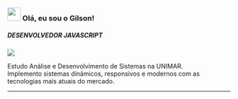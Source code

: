 

### <img src="https://media.giphy.com/media/hvRJCLFzcasrR4ia7z/giphy.gif" width="30px" height="30px"> Olá, eu sou o Gilson! 
##### DESENVOLVEDOR JAVASCRIPT

<img src="https://img.shields.io/static/v1?label=Overview&message=gilsonfsdev&color=f8efd4&style=for-the-badge&logo=GitHub">

<p> Estudo Análise e Desenvolvimento de Sistemas na UNIMAR.<br/> Implemento sistemas dinâmicos, responsivos e modernos com as tecnologias mais atuais do mercado.</p>

<hr>
